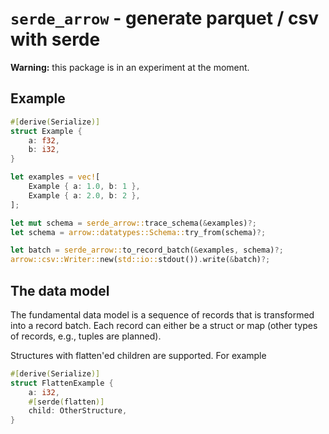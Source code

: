 # `serde_arrow` - generate parquet / csv with serde

**Warning:** this package is in an experiment at the moment.

## Example

```rust
#[derive(Serialize)]
struct Example {
    a: f32,
    b: i32,
}

let examples = vec![
    Example { a: 1.0, b: 1 },
    Example { a: 2.0, b: 2 },
];

let mut schema = serde_arrow::trace_schema(&examples)?;
let schema = arrow::datatypes::Schema::try_from(schema)?;

let batch = serde_arrow::to_record_batch(&examples, schema)?;
arrow::csv::Writer::new(std::io::stdout()).write(&batch)?;
```

## The data model

The fundamental data model is a sequence of records that is transformed into a
record batch. Each record can either be a struct or map (other types of records,
e.g., tuples are planned).

Structures with flatten'ed children are supported. For example

```rust
#[derive(Serialize)]
struct FlattenExample {
    a: i32,
    #[serde(flatten)]
    child: OtherStructure,
}
```
